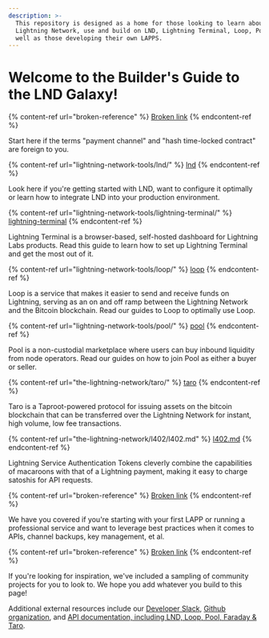 ```yaml
---
description: >-
  This repository is designed as a home for those looking to learn about the
  Lightning Network, use and build on LND, Lightning Terminal, Loop, Pool as
  well as those developing their own LAPPS.
---
```


# Welcome to the Builder's Guide to the LND Galaxy!



{% content-ref url="broken-reference" %}
[Broken link](broken-reference)
{% endcontent-ref %}

Start here if the terms "payment channel" and "hash time-locked contract" are foreign to you.

{% content-ref url="lightning-network-tools/lnd/" %}
[lnd](lightning-network-tools/lnd/)
{% endcontent-ref %}

Look here if you're getting started with LND, want to configure it optimally or learn how to integrate LND into your production environment.

{% content-ref url="lightning-network-tools/lightning-terminal/" %}
[lightning-terminal](lightning-network-tools/lightning-terminal/)
{% endcontent-ref %}

Lightning Terminal is a browser-based, self-hosted dashboard for Lightning Labs products. Read this guide to learn how to set up Lightning Terminal and get the most out of it.

{% content-ref url="lightning-network-tools/loop/" %}
[loop](lightning-network-tools/loop/)
{% endcontent-ref %}

Loop is a service that makes it easier to send and receive funds on Lightning, serving as an on and off ramp between the Lightning Network and the Bitcoin blockchain. Read our guides to Loop to optimally use Loop.

{% content-ref url="lightning-network-tools/pool/" %}
[pool](lightning-network-tools/pool/)
{% endcontent-ref %}

Pool is a non-custodial marketplace where users can buy inbound liquidity from node operators. Read our guides on how to join Pool as either a buyer or seller.

{% content-ref url="the-lightning-network/taro/" %}
[taro](the-lightning-network/taro/)
{% endcontent-ref %}

Taro is a Taproot-powered protocol for issuing assets on the bitcoin blockchain that can be transferred over the Lightning Network for instant, high volume, low fee transactions.

{% content-ref url="the-lightning-network/l402/l402.md" %}
[l402.md](the-lightning-network/l402/l402.md)
{% endcontent-ref %}

Lightning Service Authentication Tokens cleverly combine the capabilities of macaroons with that of a Lightning payment, making it easy to charge satoshis for API requests.

{% content-ref url="broken-reference" %}
[Broken link](broken-reference)
{% endcontent-ref %}

We have you covered if you're starting with your first LAPP or running a professional service and want to leverage best practices when it comes to APIs, channel backups, key management, et al.

{% content-ref url="broken-reference" %}
[Broken link](broken-reference)
{% endcontent-ref %}

If you're looking for inspiration, we've included a sampling of community projects for you to look to. We hope you add whatever you build to this page!

Additional external resources include our [Developer Slack](https://lightning.engineering/slack.html), [Github organization](https://github.com/lightninglabs), and [API documentation, including LND, Loop, Pool, Faraday & Taro](https://lightning.engineering/api-docs).
